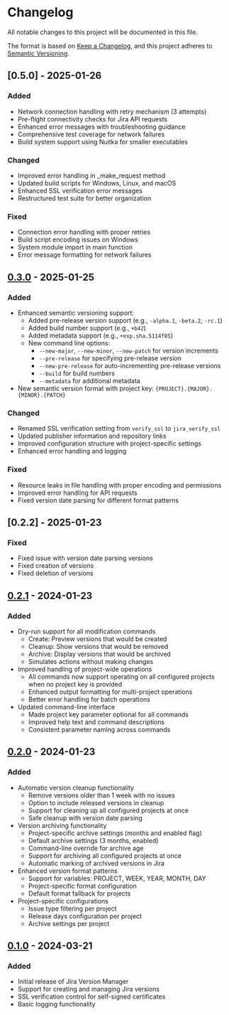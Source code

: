 # Changelog

All notable changes to this project will be documented in this file.

The format is based on [Keep a Changelog](https://keepachangelog.com/en/1.0.0/),
and this project adheres to [Semantic Versioning](https://semver.org/spec/v2.0.0.html).

## [0.5.0] - 2025-01-26

### Added
- Network connection handling with retry mechanism (3 attempts)
- Pre-flight connectivity checks for Jira API requests
- Enhanced error messages with troubleshooting guidance
- Comprehensive test coverage for network failures
- Build system support using Nuitka for smaller executables

### Changed
- Improved error handling in _make_request method
- Updated build scripts for Windows, Linux, and macOS
- Enhanced SSL verification error messages
- Restructured test suite for better organization

### Fixed
- Connection error handling with proper retries
- Build script encoding issues on Windows
- System module import in main function
- Error message formatting for network failures

## [0.3.0] - 2025-01-25

### Added
- Enhanced semantic versioning support:
  - Added pre-release version support (e.g., `-alpha.1`, `-beta.2`, `-rc.1`)
  - Added build number support (e.g., `+b42`)
  - Added metadata support (e.g., `+exp.sha.5114f85`)
  - New command line options:
    - `--new-major`, `--new-minor`, `--new-patch` for version increments
    - `--pre-release` for specifying pre-release version
    - `--new-pre-release` for auto-incrementing pre-release versions
    - `--build` for build numbers
    - `--metadata` for additional metadata
- New semantic version format with project key: `{PROJECT}.{MAJOR}.{MINOR}.{PATCH}`

### Changed
- Renamed SSL verification setting from `verify_ssl` to `jira_verify_ssl`
- Updated publisher information and repository links
- Improved configuration structure with project-specific settings
- Enhanced error handling and logging

### Fixed
- Resource leaks in file handling with proper encoding and permissions
- Improved error handling for API requests
- Fixed version date parsing for different format patterns

## [0.2.2] - 2025-01-23

### Fixed
- Fixed issue with version date parsing versions
- Fixed creation of versions
- Fixed deletion of versions

## [0.2.1] - 2024-01-23

### Added
- Dry-run support for all modification commands
  - Create: Preview versions that would be created
  - Cleanup: Show versions that would be removed
  - Archive: Display versions that would be archived
  - Simulates actions without making changes
- Improved handling of project-wide operations
  - All commands now support operating on all configured projects when no project key is provided
  - Enhanced output formatting for multi-project operations
  - Better error handling for batch operations
- Updated command-line interface
  - Made project key parameter optional for all commands
  - Improved help text and command descriptions
  - Consistent parameter naming across commands

## [0.2.0] - 2024-01-23

### Added
- Automatic version cleanup functionality
  - Remove versions older than 1 week with no issues
  - Option to include released versions in cleanup
  - Support for cleaning up all configured projects at once
  - Safe cleanup with version date parsing
- Version archiving functionality
  - Project-specific archive settings (months and enabled flag)
  - Default archive settings (3 months, enabled)
  - Command-line override for archive age
  - Support for archiving all configured projects at once
  - Automatic marking of archived versions in Jira
- Enhanced version format patterns
  - Support for variables: PROJECT, WEEK, YEAR, MONTH, DAY
  - Project-specific format configuration
  - Default format fallback for projects
- Project-specific configurations
  - Issue type filtering per project
  - Release days configuration per project
  - Archive settings per project

## [0.1.0] - 2024-03-21

### Added
- Initial release of Jira Version Manager
- Support for creating and managing Jira versions
- SSL verification control for self-signed certificates
- Basic logging functionality

[0.2.1]: https://github.com/jackalski/jira-version-manager/compare/v0.2.0...v0.2.1
[0.2.0]: https://github.com/jackalski/jira-version-manager/compare/v0.1.0...v0.2.0
[0.1.0]: https://github.com/jackalski/jira-version-manager/releases/tag/v0.1.0
[0.3.0]: https://github.com/jackalski/jira-version-manager/compare/v0.2.1...v0.3.0 